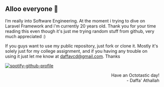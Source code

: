 ## Alloo everyone 👋

I’m really into Software Engineering. At the moment i trying to dive on Laravel Framework and i'm currently 20 years old. Thank you for your time reading this even though it's just me trying random stuff from github, very much appreciated :)

If you guys want to use my public repository, just fork or clone it. Mostly it's solely just for my college assignment, and if you having any trouble on using it just let me know at daffavcd@gmail.com. Thanks

[![spotify-github-profile](https://spotify-github-profile.vercel.app/api/view?uid=fi1z0t5q424ypbm7xtj35byrq&cover_image=true&theme=natemoo-re&bar_color=ff0000&bar_color_cover=true)](https://spotify-github-profile.vercel.app/api/view?uid=fi1z0t5q424ypbm7xtj35byrq&redirect=true)

<p align="right">
Have an Octotastic day!<br>
- Daffa' Athallah
</p>



